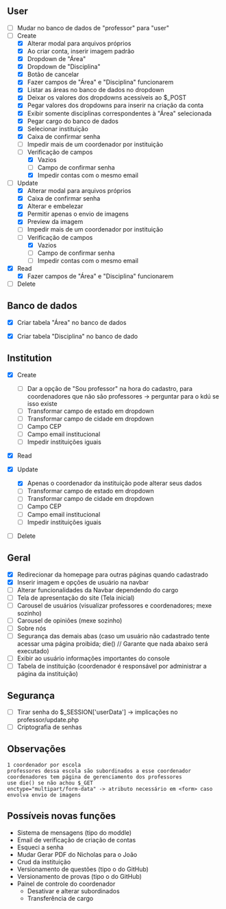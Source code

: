 ## User
- [ ] Mudar no banco de dados de "professor" para "user"
- [ ] Create
	- [X] Alterar modal para arquivos próprios
	- [X] Ao criar conta, inserir imagem padrão	
	- [X] Dropdown de "Área"
	- [X] Dropdown de "Disciplina"
	- [X] Botão de cancelar
	- [X] Fazer campos de "Área" e "Disciplina" funcionarem
	- [X] Listar as áreas no banco de dados no dropdown
	- [X] Deixar os valores dos dropdowns acessíveis ao $_POST
	- [X] Pegar valores dos dropdowns para inserir na criação da conta
	- [X] Exibir somente disciplinas correspondentes à "Área" selecionada
	- [X] Pegar cargo do banco de dados
	- [X] Selecionar instituição
	- [X] Caixa de confirmar senha
	- [ ] Impedir mais de um coordenador por instituição
	- [ ] Verificação de campos
		- [X] Vazios
		- [ ] Campo de confirmar senha
		- [X] Impedir contas com o mesmo email
	
- [ ] Update
	- [X] Alterar modal para arquivos próprios
	- [X] Caixa de confirmar senha
	- [X] Alterar e embelezar
	- [X] Permitir apenas o envio de imagens
	- [X] Preview da imagem
	- [ ] Impedir mais de um coordenador por instituição
	- [ ] Verificação de campos
		- [X] Vazios
		- [ ] Campo de confirmar senha
		- [ ] Impedir contas com o mesmo email

- [X] Read
	- [X] Fazer campos de "Área" e "Disciplina" funcionarem

- [ ] Delete

## Banco de dados

- [X] Criar tabela "Área" no banco de dados
- [X] Criar tabela "Disciplina" no banco de dado


## Institution
- [X] Create
	- [ ] Dar a opção de "Sou professor" na hora do cadastro, para coordenadores que não são professores -> perguntar para o kdú se isso existe
	- [ ] Transformar campo de estado em dropdown
	- [ ] Transformar campo de cidade em dropdown	
	- [ ] Campo CEP
	- [ ] Campo email institucional
	- [ ] Impedir instituições iguais	
- [X] Read
- [X] Update
	- [X] Apenas o coordenador da instituição pode alterar seus dados
	- [ ] Transformar campo de estado em dropdown
	- [ ] Transformar campo de cidade em dropdown
	- [ ] Campo CEP
	- [ ] Campo email institucional
	- [ ] Impedir instituições iguais
- [ ] Delete


## Geral
- [X] Redirecionar da homepage para outras páginas quando cadastrado
- [X] Inserir imagem e opções de usuário na navbar
- [ ] Alterar funcionalidades da Navbar dependendo do cargo
- [ ] Tela de apresentação do site (Tela inicial)
- [ ] Carousel de usuários (visualizar professores e coordenadores; mexe sozinho)
- [ ] Carousel de opiniões (mexe sozinho)
- [ ] Sobre nós
- [ ] Segurança das demais abas (caso um usuário não cadastrado tente acessar uma página proibida; die() // Garante que nada abaixo será executado)
- [ ] Exibir ao usuário informações importantes do console
- [ ] Tabela de instituição (coordenador é responsável por administrar a página da instituição)

## Segurança
- [ ] Tirar senha do $_SESSION['userData'] -> implicações no professor/update.php
- [ ] Criptografia de senhas

## Observações
	1 coordenador por escola
	professores dessa escola são subordinados a esse coordenador
	coordenadores tem página de gerenciamento dos professores                                               
	use die() se não achou $_GET
	enctype="multipart/form-data" -> atributo necessário em <form> caso envolva envio de imagens

## Possíveis novas funções
* Sistema de mensagens (tipo do moddle)
* Email de verificação de criação de contas
* Esqueci a senha
* Mudar Gerar PDF do Nicholas para o João
* Crud da instituição
* Versionamento de questões (tipo o do GitHub)
* Versionamento de provas (tipo o do GitHub)
* Painel de controle do coordenador
	* Desativar e alterar subordinados
	* Transferência de cargo
